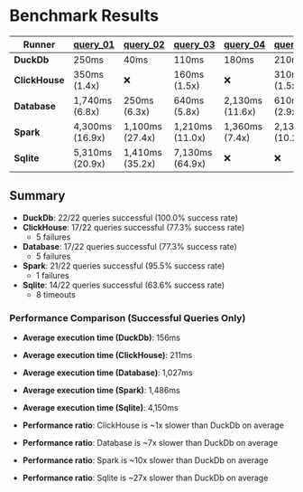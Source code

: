 # Benchmark Results

| Runner | [query_01](Queries/query_01.sql) | [query_02](Queries/query_02.sql) | [query_03](Queries/query_03.sql) | [query_04](Queries/query_04.sql) | [query_05](Queries/query_05.sql) | [query_06](Queries/query_06.sql) | [query_07](Queries/query_07.sql) | [query_08](Queries/query_08.sql) | [query_09](Queries/query_09.sql) | [query_10](Queries/query_10.sql) | [query_11](Queries/query_11.sql) | [query_12](Queries/query_12.sql) | [query_13](Queries/query_13.sql) | [query_14](Queries/query_14.sql) | [query_15](Queries/query_15.sql) | [query_16](Queries/query_16.sql) | [query_17](Queries/query_17.sql) | [query_18](Queries/query_18.sql) | [query_19](Queries/query_19.sql) | [query_20](Queries/query_20.sql) | [query_21](Queries/query_21.sql) | [query_22](Queries/query_22.sql) |
|--------|------------|------------|------------|------------|------------|------------|------------|------------|------------|------------|------------|------------|------------|------------|------------|------------|------------|------------|------------|------------|------------|------------|
| **DuckDb** | 250ms | 40ms | 110ms | 180ms | 210ms | 20ms | 80ms | 280ms | 330ms | 150ms | 40ms | 60ms | 180ms | 10ms | 20ms | 30ms | 240ms | 340ms | 240ms | 50ms | 560ms | 30ms |
| **ClickHouse** | 350ms (1.4x) | ❌ | 160ms (1.5x) | ❌ | 310ms (1.5x) | 40ms (1.8x) | 120ms (1.4x) | 350ms (1.3x) | 440ms (1.3x) | 270ms (1.8x) | 50ms (1.4x) | 100ms (1.7x) | 150ms (1.1x) | 20ms (1.5x) | ❌ | 30ms (1.2x) | 320ms (1.4x) | 310ms (1.1x) | 520ms (2.2x) | 60ms (1.2x) | ❌ | ❌ |
| **Database** | 1,740ms (6.8x) | 250ms (6.3x) | 640ms (5.8x) | 2,130ms (11.6x) | 610ms (2.9x) | 120ms (6.1x) | 340ms (4.1x) | 620ms (2.2x) | 2,050ms (6.2x) | 540ms (3.5x) | 80ms (2.2x) | 450ms (7.9x) | 4,440ms (25.1x) | 100ms (7.8x) | ❌ | 180ms (6.7x) | 850ms (3.6x) | 2,320ms (6.8x) | ❌ | ❌ | ❌ | ❌ |
| **Spark** | 4,300ms (16.9x) | 1,100ms (27.4x) | 1,210ms (11.0x) | 1,360ms (7.4x) | 2,130ms (10.2x) | 140ms (7.2x) | 1,590ms (18.9x) | 880ms (3.2x) | 1,740ms (5.3x) | 1,490ms (9.7x) | 400ms (10.6x) | 580ms (10.1x) | 1,470ms (8.3x) | 210ms (16.5x) | ❌ | 510ms (19.0x) | 1,720ms (7.3x) | 4,090ms (12.0x) | 550ms (2.3x) | 470ms (9.8x) | 4,900ms (8.7x) | 370ms (11.8x) |
| **Sqlite** | 5,310ms (20.9x) | 1,410ms (35.2x) | 7,130ms (64.9x) | ❌ | ❌ | 740ms (36.9x) | 2,990ms (35.6x) | 13,630ms (49.4x) | 17,960ms (54.4x) | 970ms (6.3x) | 1,160ms (30.4x) | 760ms (13.4x) | 4,270ms (24.1x) | 400ms (31.2x) | 1,130ms (66.4x) | 240ms (8.9x) | ❌ | ❌ | ❌ | ❌ | ❌ | ❌ |

## Summary

- **DuckDb**: 22/22 queries successful (100.0% success rate)
- **ClickHouse**: 17/22 queries successful (77.3% success rate)
  - 5 failures
- **Database**: 17/22 queries successful (77.3% success rate)
  - 5 failures
- **Spark**: 21/22 queries successful (95.5% success rate)
  - 1 failures
- **Sqlite**: 14/22 queries successful (63.6% success rate)
  - 8 timeouts

### Performance Comparison (Successful Queries Only)
- **Average execution time (DuckDb)**: 156ms
- **Average execution time (ClickHouse)**: 211ms
- **Average execution time (Database)**: 1,027ms
- **Average execution time (Spark)**: 1,486ms
- **Average execution time (Sqlite)**: 4,150ms

- **Performance ratio**: ClickHouse is ~1x slower than DuckDb on average
- **Performance ratio**: Database is ~7x slower than DuckDb on average
- **Performance ratio**: Spark is ~10x slower than DuckDb on average
- **Performance ratio**: Sqlite is ~27x slower than DuckDb on average

